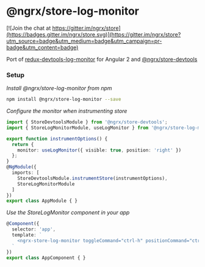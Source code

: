 # @ngrx/store-log-monitor

[![Join the chat at https://gitter.im/ngrx/store](https://badges.gitter.im/ngrx/store.svg)](https://gitter.im/ngrx/store?utm_source=badge&utm_medium=badge&utm_campaign=pr-badge&utm_content=badge)


Port of [redux-devtools-log-monitor](https://github.com/gaearon/redux-devtools-log-monitor) for Angular 2 and [@ngrx/store-devtools](https://github.com/ngrx/store-devtools)


### Setup

*Install @ngrx/store-log-monitor from npm*
```bash
npm install @ngrx/store-log-monitor --save
```

*Configure the monitor when instrumenting store*
```ts
import { StoreDevtoolsModule } from '@ngrx/store-devtools';
import { StoreLogMonitorModule, useLogMonitor } from '@ngrx/store-log-monitor';

export function instrumentOptions() {
  return {
    monitor: useLogMonitor({ visible: true, position: 'right' })
  };
}
@NgModule({
  imports: [
    StoreDevtoolsModule.instrumentStore(instrumentOptions),
    StoreLogMonitorModule
  ]
})
export class AppModule { }
```

*Use the StoreLogMonitor component in your app*

```ts
@Component({
  selector: 'app',
  template: `
    <ngrx-store-log-monitor toggleCommand="ctrl-h" positionCommand="ctrl-m"></ngrx-store-log-monitor>
  `
})
export class AppComponent { }
```

